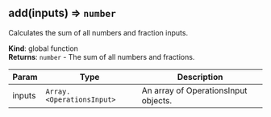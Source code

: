 <a name="add"></a>

## add(inputs) ⇒ <code>number</code>

Calculates the sum of all numbers and fraction inputs.

**Kind**: global function  
**Returns**: <code>number</code> - The sum of all numbers and fractions.

| Param  | Type                                       | Description                          |
| ------ | ------------------------------------------ | ------------------------------------ |
| inputs | <code>Array.&lt;OperationsInput&gt;</code> | An array of OperationsInput objects. |

